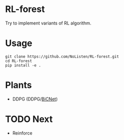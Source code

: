 # RL-forest

Try to implement variants of RL algorithm.

# Usage

```
git clone https://github.com/NoListen/RL-forest.git
cd RL-forest
pip install -e .
```

# Plants

- DDPG (DDPG/[BiCNet](https://arxiv.org/abs/1703.10069))

# TODO Next

- Reinforce



